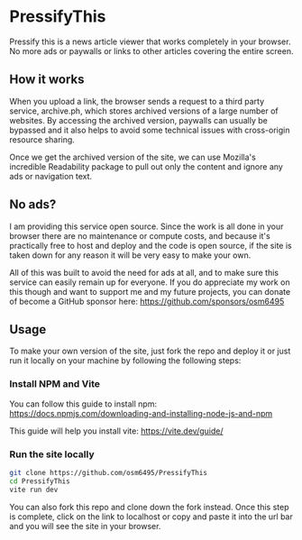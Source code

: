 # PressifyThis

Pressify this is a news article viewer that works completely in your browser. No
more ads or paywalls or links to other articles covering the entire screen.

## How it works

When you upload a link, the browser sends a request to a third party service,
archive.ph, which stores archived versions of a large number of websites. By
accessing the archived version, paywalls can usually be bypassed and it also
helps to avoid some technical issues with cross-origin resource sharing.

Once we get the archived version of the site, we can use Mozilla's incredible
Readability package to pull out only the content and ignore any ads or
navigation text.

## No ads?

I am providing this service open source. Since the work is all done in your
browser there are no maintenance or compute costs, and because it's practically
free to host and deploy and the code is open source, if the site is taken down
for any reason it will be very easy to make your own.

All of this was built to avoid the need for ads at all, and to make sure this
service can easily remain up for everyone. If you do appreciate my work on this
though and want to support me and my future projects, you can donate of become a
GitHub sponsor here: https://github.com/sponsors/osm6495

## Usage

To make your own version of the site, just fork the repo and deploy it or just
run it locally on your machine by following the following steps:

### Install NPM and Vite

You can follow this guide to install npm:
https://docs.npmjs.com/downloading-and-installing-node-js-and-npm

This guide will help you install vite: https://vite.dev/guide/

### Run the site locally

```bash
git clone https://github.com/osm6495/PressifyThis
cd PressifyThis
vite run dev
```

You can also fork this repo and clone down the fork instead. Once this step is
complete, click on the link to localhost or copy and paste it into the url bar
and you will see the site in your browser.
